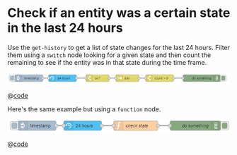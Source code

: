 # Check if an entity was a certain state in the last 24 hours

Use the `get-history` to get a list of state changes for the last 24 hours. Filter them using a `switch` node looking for a given state and then count the remaining to see if the entity was in that state during the time frame.

![screenshot](./images/check-if-an-entity-was-turned-on-in-the-last-24-hours_01.png)

@[code](@examples/cookbook/check-if-an-entity-was-turned-on-in-the-last-24-hours/example_01.json)

Here's the same example but using a `function` node.

![screenshot](./images/check-if-an-entity-was-turned-on-in-the-last-24-hours_02.png)

@[code](@examples/cookbook/check-if-an-entity-was-turned-on-in-the-last-24-hours/example_02.json)

